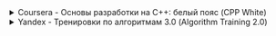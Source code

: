 <details>
  <summary> Coursera - Основы разработки на C++: белый пояс (CPP White) </summary>
  This [course](https://www.coursera.org/learn/c-plus-plus-white) is about getting to know the C++ programming language. I learned how to use its basic constructions, create my own data types, and divide the program into classes and functions.
 
  Final project - a simple data warehouse with addition, deletion, and search capabilities.
</details>

<details>
  <summary> Yandex - Тренировки по алгоритмам 3.0 (Algorithm Training 2.0) </summary>
  This [course](https://yandex.ru/yaintern/algorithm-training_2) is about getting to know the basic ideas for solution of algorithm problems. Overall 40 basic and 40 advanced problems to solve + 8 lectures and 8 problem analysis
  
### Content

1. "Сложность, тестирование, особые случаи" [**(** лекция **)**](https://www.youtube.com/watch?v=QLhqYNsPIVo)
2. "Линейный поиск" [**(** лекция **)**](https://www.youtube.com/watch?v=SKwB41FrGgU)
3. "Множества" [**(** лекция **)**](https://www.youtube.com/watch?v=PUpmV2ieIHA)
4. "Словари и сортировка подсчётом" [**(** лекция **)**](https://www.youtube.com/watch?v=Nb5mW1yWVSs)
5. "Префиксные суммы и два указателя" [**(** лекция **)**](https://www.youtube.com/watch?v=de28y8Dcvkg)
6. "Бинарный поиск" [**(** лекция **)**](https://www.youtube.com/watch?v=YENpZexHfuk)
7. "Сортировка событий" [**(** лекция **)**](https://www.youtube.com/watch?v=hGixDBO-p6Q)
8. "Деревья" [**(** лекция **)**](https://www.youtube.com/watch?v=lEJzqHgyels)

### Problems
_Division ***B***_

1. [contest](https://contest.yandex.ru/contest/28730/) | 5/5
2. [contest](https://contest.yandex.ru/contest/28738/) | 5/5
3. [contest](https://contest.yandex.ru/contest/28964/) | 5/5
4. [contest](https://contest.yandex.ru/contest/28970/) | 5/5
5. [contest](https://contest.yandex.ru/contest/29075/) | 3/5
6. [contest](https://contest.yandex.ru/contest/29188/) | 0/5
7. [contest](https://contest.yandex.ru/contest/29396/) | 0/5
8. [contest](https://contest.yandex.ru/contest/29403/) | 0/5

_Division ***A***_

1. [contest](https://contest.yandex.ru/contest/28724/) | 2/5
2. [contest](https://contest.yandex.ru/contest/28736/) | 3/5
3. [contest](https://contest.yandex.ru/contest/28963/) | 3/5
4. [contest](https://contest.yandex.ru/contest/28969/) | 3/5
5. [contest](https://contest.yandex.ru/contest/29072/) | 1/5
6. [contest](https://contest.yandex.ru/contest/29189/) | 0/5
7. [contest](https://contest.yandex.ru/contest/29401/) | 0/5
8. [contest](https://contest.yandex.ru/contest/29405/) | 0/5

</details>
